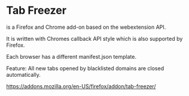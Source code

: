 # Tab Freezer

is a Firefox and Chrome add-on based on the webextension API.

It is written with Chromes callback API style which is also supported by Firefox.

Each browser has a different manifest.json template.

 Feature: All new tabs opened by blacklisted domains are closed automatically.


https://addons.mozilla.org/en-US/firefox/addon/tab-freezer/
